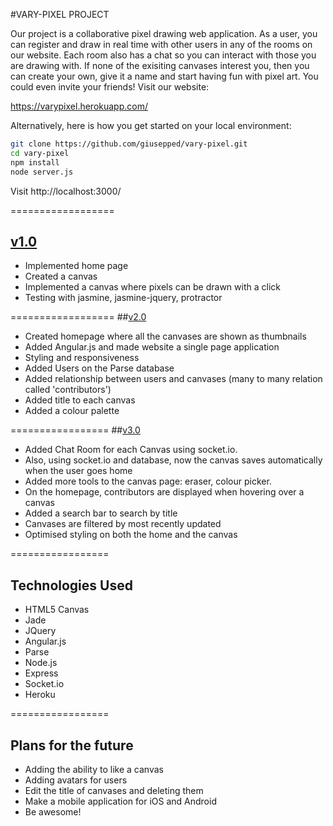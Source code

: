 #VARY-PIXEL PROJECT

Our project is a collaborative pixel drawing web application. As a user, you can register and draw in real time with other users in any of the rooms on our website. Each room also has a chat so you can interact with those you are drawing with. If none of the exisiting canvases interest you, then you can create your own, give it a name and start having fun with pixel art. You could even invite your friends! Visit our website:

https://varypixel.herokuapp.com/

Alternatively, here is how you get started on your local environment:

```bash
git clone https://github.com/giusepped/vary-pixel.git
cd vary-pixel
npm install
node server.js
```

Visit http://localhost:3000/

==================
## [v1.0](https://github.com/giusepped/vary-pixel/releases/tag/v1.0)

* Implemented home page
* Created a canvas
* Implemented a canvas where pixels can be drawn with a click
* Testing with jasmine, jasmine-jquery, protractor

==================
##[v2.0](https://github.com/giusepped/vary-pixel/releases/tag/v2.0)

* Created homepage where all the canvases are shown as thumbnails
* Added Angular.js and made website a single page application
* Styling and responsiveness
* Added Users on the Parse database
* Added relationship between users and canvases (many to many relation called 'contributors')
* Added title to each canvas
* Added a colour palette

=================
##[v3.0](https://github.com/giusepped/vary-pixel/releases/tag/v3.0)

* Added Chat Room for each Canvas using socket.io.
* Also, using socket.io and database, now the canvas saves automatically when the user goes home
* Added more tools to the canvas page: eraser, colour picker.
* On the homepage, contributors are displayed when hovering over a canvas
* Added a search bar to search by title
* Canvases are filtered by most recently updated
* Optimised styling on both the home and the canvas

=================
## Technologies Used

* HTML5 Canvas
* Jade
* JQuery
* Angular.js
* Parse
* Node.js
* Express
* Socket.io
* Heroku

=================
## Plans for the future

* Adding the ability to like a canvas
* Adding avatars for users
* Edit the title of canvases and deleting them
* Make a mobile application for iOS and Android
* Be awesome!